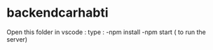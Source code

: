 # backendcarhabti

Open this folder in vscode : 
type : 
-npm install
-npm start ( to run the server)
